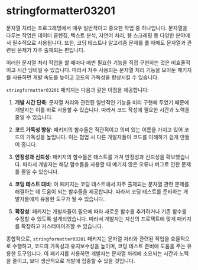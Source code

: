 # stringformatter03201

문자열 처리는 프로그래밍에서 매우 일반적이고 중요한 작업 중 하나입니다. 문자열을 다루는 작업은 데이터 클렌징, 텍스트 분석, 자연어 처리, 웹 스크래핑 등 다양한 분야에서 필수적으로 사용됩니다. 또한, 코딩 테스트나 알고리즘 문제를 풀 때에도 문자열과 관련된 문제가 자주 출제되는 편입니다.

이러한 문자열 처리 작업을 할 때마다 매번 필요한 기능을 직접 구현하는 것은 비효율적이고 시간 낭비일 수 있습니다. 따라서 자주 사용되는 문자열 처리 기능을 모아둔 패키지를 사용하면 개발 속도를 높이고 코드의 가독성을 향상시킬 수 있습니다.

`stringformatter03201` 패키지는 다음과 같은 이점을 제공합니다:

1. **개발 시간 단축**: 문자열 처리와 관련된 일반적인 기능을 미리 구현해 두었기 때문에 개발자는 이를 바로 사용할 수 있습니다. 따라서 코드 작성에 필요한 시간과 노력을 줄일 수 있습니다.

2. **코드 가독성 향상**: 패키지의 함수들은 직관적이고 의미 있는 이름을 가지고 있어 코드의 가독성을 높입니다. 이는 협업 시 다른 개발자들이 코드를 이해하기 쉽게 만들어 줍니다.

3. **안정성과 신뢰성**: 패키지의 함수들은 테스트를 거쳐 안정성과 신뢰성을 확보했습니다. 따라서 개발자는 해당 함수들을 사용할 때 예기치 않은 오류나 버그로 인한 문제를 줄일 수 있습니다.

4. **코딩 테스트 대비**: 이 패키지는 코딩 테스트에서 자주 출제되는 문자열 관련 문제를 해결하는 데 도움이 되는 함수들을 제공합니다. 따라서 코딩 테스트를 준비하는 개발자들에게 유용한 도구가 될 수 있습니다.

5. **확장성**: 패키지는 개발자들이 필요에 따라 새로운 함수를 추가하거나 기존 함수를 수정할 수 있도록 설계되었습니다. 따라서 개발자는 자신의 프로젝트에 맞게 패키지를 확장하고 커스터마이즈할 수 있습니다.

종합적으로, `stringformatter03201` 패키지는 문자열 처리와 관련된 작업을 효율적으로 수행하고, 코드의 가독성과 유지보수성을 높이며, 코딩 테스트 준비에 도움을 주는 유용한 도구입니다. 이 패키지를 사용하면 개발자는 문자열 처리에 소요되는 시간과 노력을 줄이고, 보다 생산적으로 개발에 집중할 수 있을 것입니다.
